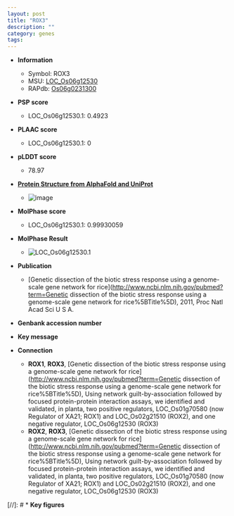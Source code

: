 ```yaml
---
layout: post
title: "ROX3"
description: ""
category: genes
tags: 
---
```


* **Information**  
    + Symbol: ROX3  
    + MSU: [LOC_Os06g12530](http://rice.plantbiology.msu.edu/cgi-bin/ORF_infopage.cgi?orf=LOC_Os06g12530)  
    + RAPdb: [Os06g0231300](http://rapdb.dna.affrc.go.jp/viewer/gbrowse_details/irgsp1?name=Os06g0231300)  

* **PSP score**  
    + LOC_Os06g12530.1: 0.4923 

* **PLAAC score**  
    + LOC_Os06g12530.1: 0 

* **pLDDT score**
    + 78.97

* **[Protein Structure from AlphaFold and UniProt](https://www.uniprot.org/uniprotkb/Q67X37/entry#structure)**
    + ![image](https://ricepsp.github.io/images/Q6/AF-Q67X37-F1.png)

* **MolPhase score**
    + LOC_Os06g12530.1: 0.99930059

* **MolPhase Result**
    + ![LOC_Os06g12530.1](https://304243504.github.io/Pictures/LOC_Os06g/LOC_Os06g12530.1.png)

* **Publication**  
    + [Genetic dissection of the biotic stress response using a genome-scale gene network for rice](http://www.ncbi.nlm.nih.gov/pubmed?term=Genetic dissection of the biotic stress response using a genome-scale gene network for rice%5BTitle%5D), 2011, Proc Natl Acad Sci U S A.

* **Genbank accession number**  

* **Key message**  

* **Connection**  
    + __ROX1__, __ROX3__, [Genetic dissection of the biotic stress response using a genome-scale gene network for rice](http://www.ncbi.nlm.nih.gov/pubmed?term=Genetic dissection of the biotic stress response using a genome-scale gene network for rice%5BTitle%5D), Using network guilt-by-association followed by focused protein-protein interaction assays, we identified and validated, in planta, two positive regulators, LOC_Os01g70580 (now Regulator of XA21; ROX1) and LOC_Os02g21510 (ROX2), and one negative regulator, LOC_Os06g12530 (ROX3)
    + __ROX2__, __ROX3__, [Genetic dissection of the biotic stress response using a genome-scale gene network for rice](http://www.ncbi.nlm.nih.gov/pubmed?term=Genetic dissection of the biotic stress response using a genome-scale gene network for rice%5BTitle%5D), Using network guilt-by-association followed by focused protein-protein interaction assays, we identified and validated, in planta, two positive regulators, LOC_Os01g70580 (now Regulator of XA21; ROX1) and LOC_Os02g21510 (ROX2), and one negative regulator, LOC_Os06g12530 (ROX3)

[//]: # * **Key figures**  


